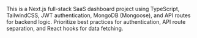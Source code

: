 <!-- Use this file to provide workspace-specific custom instructions to Copilot. For more details, visit https://code.visualstudio.com/docs/copilot/copilot-customization#_use-a-githubcopilotinstructionsmd-file -->

This is a Next.js full-stack SaaS dashboard project using TypeScript, TailwindCSS, JWT authentication, MongoDB (Mongoose), and API routes for backend logic. Prioritize best practices for authentication, API route separation, and React hooks for data fetching.
